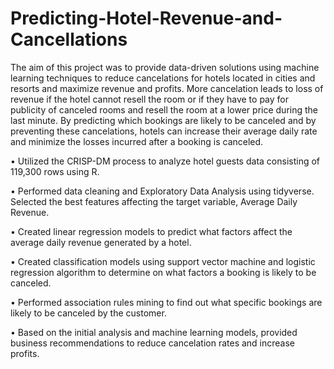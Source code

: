 # Predicting-Hotel-Revenue-and-Cancellations

The aim of this project was to provide data-driven solutions using machine learning techniques to reduce cancelations for hotels located in cities and resorts and maximize revenue and profits. More cancelation leads to loss of revenue if the hotel cannot resell the room or if they have to pay for publicity of canceled rooms and resell the room at a lower price during the last minute. By predicting which bookings are likely to be canceled and by preventing these cancelations, hotels can increase their average daily rate and minimize the losses incurred after a booking is canceled.

• Utilized the CRISP-DM process to analyze hotel guests data consisting of 119,300 rows using R.

• Performed data cleaning and Exploratory Data Analysis using tidyverse. Selected the best features affecting the target variable, Average Daily Revenue.

• Created linear regression models to predict what factors affect the average daily revenue generated by a hotel.

• Created classification models using support vector machine and logistic regression algorithm to determine on what factors a booking is likely to be canceled.

• Performed association rules mining to find out what specific bookings are likely to be canceled by the customer.

• Based on the initial analysis and machine learning models, provided business recommendations to reduce cancelation rates and increase profits.
